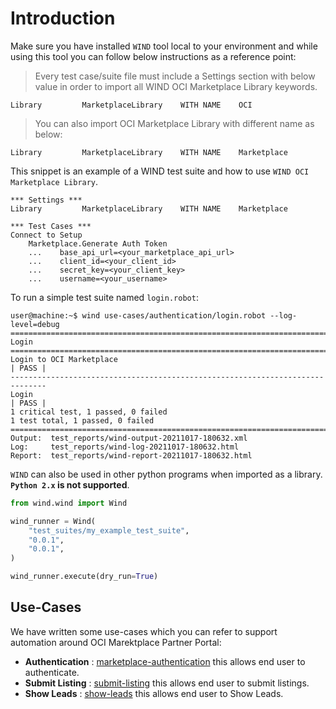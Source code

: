 # Introduction

Make sure you have installed `WIND` tool local to your environment and while using this tool you can follow below instructions as a reference point:

> Every test case/suite file must include a Settings section with below value in order to import all WIND OCI Marketplace Library keywords.

```
Library         MarketplaceLibrary    WITH NAME    OCI
```

> You can also import OCI Marketplace Library with different name as below:

```
Library         MarketplaceLibrary    WITH NAME    Marketplace
```

This snippet is an example of a WIND test suite and how to use `WIND OCI Marketplace Library`. 

```
*** Settings ***
Library         MarketplaceLibrary    WITH NAME    Marketplace

*** Test Cases ***
Connect to Setup
    Marketplace.Generate Auth Token
    ...    base_api_url=<your_marketplace_api_url>
    ...    client_id=<your_client_id>
    ...    secret_key=<your_client_key>
    ...    username=<your_username>
```

To run a simple test suite named `login.robot`:

```shell
user@machine:~$ wind use-cases/authentication/login.robot --log-level=debug
==============================================================================
Login                                                                         
==============================================================================
Login to OCI Marketplace                                              | PASS |
------------------------------------------------------------------------------
Login                                                                 | PASS |
1 critical test, 1 passed, 0 failed
1 test total, 1 passed, 0 failed
==============================================================================
Output:  test_reports/wind-output-20211017-180632.xml
Log:     test_reports/wind-log-20211017-180632.html
Report:  test_reports/wind-report-20211017-180632.html
```

`WIND` can also be used in other python programs when imported as a library. **`Python 2.x` is not supported**.

```python
from wind.wind import Wind

wind_runner = Wind(
    "test_suites/my_example_test_suite",
    "0.0.1",
    "0.0.1",
)

wind_runner.execute(dry_run=True)
```

## Use-Cases

We have written some use-cases which you can refer to support automation around OCI Marektplace Partner Portal:

- **Authentication** : [marketplace-authentication](./authentication) this allows end user to authenticate.
- **Submit Listing** : [submit-listing](./submit-listing) this allows end user to submit listings.
- **Show Leads** : [show-leads](./show-leads) this allows end user to Show Leads.